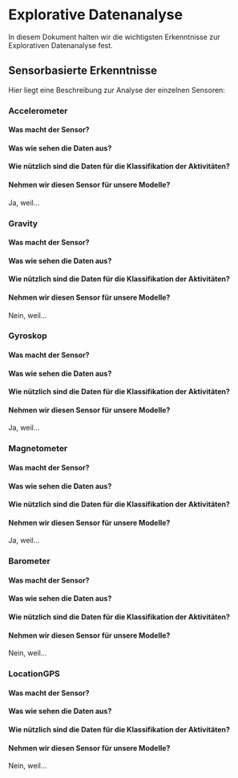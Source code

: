# Explorative Datenanalyse
In diesem Dokument halten wir die wichtigsten Erkenntnisse zur Explorativen Datenanalyse fest.

## Sensorbasierte Erkenntnisse
Hier liegt eine Beschreibung zur Analyse der einzelnen Sensoren:

### Accelerometer
#### Was macht der Sensor?
#### Was wie sehen die Daten aus?
#### Wie nützlich sind die Daten für die Klassifikation der Aktivitäten?
#### Nehmen wir diesen Sensor für unsere Modelle?
Ja, weil...

### Gravity
#### Was macht der Sensor?
#### Was wie sehen die Daten aus?
#### Wie nützlich sind die Daten für die Klassifikation der Aktivitäten?
#### Nehmen wir diesen Sensor für unsere Modelle?
Nein, weil...

### Gyroskop
#### Was macht der Sensor?
#### Was wie sehen die Daten aus?
#### Wie nützlich sind die Daten für die Klassifikation der Aktivitäten?
#### Nehmen wir diesen Sensor für unsere Modelle?
Ja, weil...

### Magnetometer
#### Was macht der Sensor?
#### Was wie sehen die Daten aus?
#### Wie nützlich sind die Daten für die Klassifikation der Aktivitäten?
#### Nehmen wir diesen Sensor für unsere Modelle?
Ja, weil...

### Barometer
#### Was macht der Sensor?
#### Was wie sehen die Daten aus?
#### Wie nützlich sind die Daten für die Klassifikation der Aktivitäten?
#### Nehmen wir diesen Sensor für unsere Modelle?
Nein, weil...

### LocationGPS
#### Was macht der Sensor?
#### Was wie sehen die Daten aus?
#### Wie nützlich sind die Daten für die Klassifikation der Aktivitäten?
#### Nehmen wir diesen Sensor für unsere Modelle?
Nein, weil...
